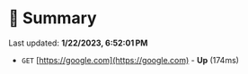 # 📖 Summary
Last updated: **1/22/2023, 6:52:01 PM**

- `GET` [https://google.com](https://google.com) - **Up** (174ms)
